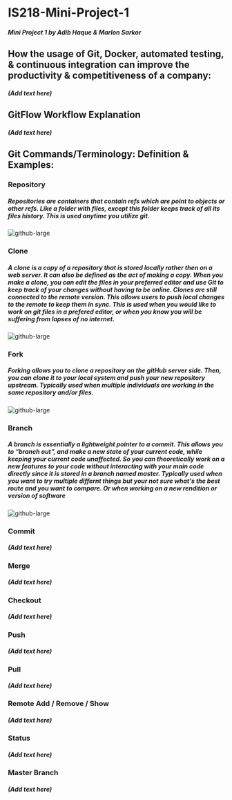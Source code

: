 # IS218-Mini-Project-1
##### Mini Project 1 by Adib Haque &amp; Marlon Sarkor

## How the usage of Git, Docker, automated testing, & continuous integration can improve the productivity & competitiveness of a company:
##### (Add text here)

## GitFlow Workflow Explanation
##### (Add text here)

## Git Commands/Terminology: Definition & Examples:
### Repository
##### Repositories are containers that contain refs which are point to objects or other refs. Like a folder with files, except this folder keeps track of all its files history. This is used anytime you utilize git. 
![github-large](https://media.geeksforgeeks.org/wp-content/uploads/20191121165133/repository1.jpg)

### Clone
##### A clone is a copy of a repository that is stored locally rather then on a web server. It can also be defined as the act of making a copy. When you make a clone, you can edit the files in your preferred editor and use Git to keep track of your changes without having to be online. Clones are still connected to the remote version. This allows users to push local changes to the remote to keep them in sync. This is used when you would like to work on git files in a prefered editor, or when you know you will be suffering from lapses of no internet. 
![github-large](https://www.w3docs.com/uploads/media/default/0001/03/3f26b30cc1dbda3424ceef3ab4977149906a0c58.png)

### Fork
##### Forking allows you to clone a repository on the gitHub server side. Then, you can clone it to your local system and push your new repository upstream. Typically used when multiple individuals are working in the same repository and/or files.
![github-large](https://i.ibb.co/zbvRLCh/Screenshot-2020-06-07-Ash33njit-IS218-Mini-Project-1.png)

### Branch
##### A branch is essentially a lightweight pointer to a commit. This allows you to “branch out”, and make a new state of your current code, while keeping your current code unaffected. So you can theoretically work on a new features to your code without interacting with your main code directly since it is stored in a branch named master. Typically used when you want to try multiple differnt things but your not sure what's the best route and you want to compare. Or when working on a new rendition or version of software
![github-large](https://backlog.com/app/themes/backlog-child/assets/img/guides/git/collaboration/using_branches_001.png)

### Commit
##### (Add text here)

### Merge
##### (Add text here)

### Checkout
##### (Add text here)

### Push
##### (Add text here)

### Pull
##### (Add text here)

### Remote Add / Remove / Show
##### (Add text here)

### Status
##### (Add text here)

### Master Branch
##### (Add text here)
